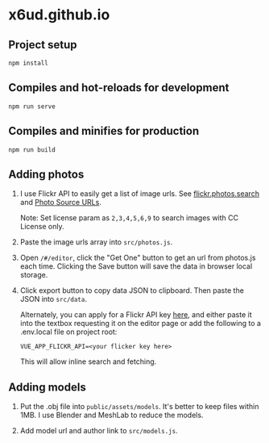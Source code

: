 # x6ud.github.io

## Project setup
```
npm install
```

## Compiles and hot-reloads for development
```
npm run serve
```

## Compiles and minifies for production
```
npm run build
```

## Adding photos
1. I use Flickr API to easily get a list of image urls.
   See [flickr.photos.search](https://www.flickr.com/services/api/explore/flickr.photos.search) and
   [Photo Source URLs](https://www.flickr.com/services/api/misc.urls.html).
   
   Note: Set license param as `2,3,4,5,6,9` to search images with CC License only.
   
2. Paste the image urls array into `src/photos.js`.

3. Open `/#/editor`, click the "Get One" button to get an url from photos.js each time. Clicking the Save button will save the data in browser local storage.

4. Click export button to copy data JSON to clipboard. Then paste the JSON into `src/data`.

   Alternately, you can apply for a Flickr API key [here](https://www.flickr.com/services/apps/create/apply/), and either paste it into the textbox requesting it on the editor page or add the following to a .env.local file on project root:
   ```
   VUE_APP_FLICKR_API=<your flicker key here>
   ```
   This will allow inline search and fetching.  

## Adding models
1. Put the .obj file into `public/assets/models`. It's better to keep files within 1MB. I use Blender and MeshLab to reduce the models.

2. Add model url and author link to `src/models.js`.